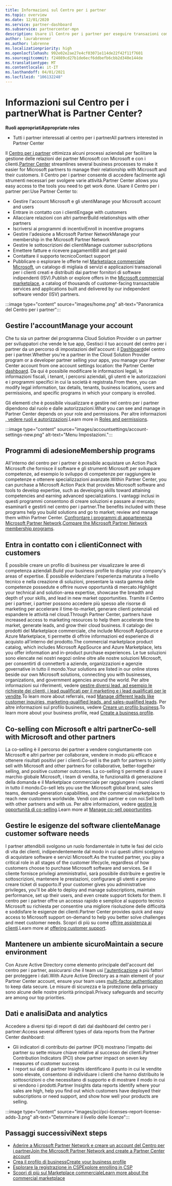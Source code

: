 ```yaml
---
title: Informazioni sul Centro per i partner
ms.topic: overview
ms.date: 12/01/2020
ms.service: partner-dashboard
ms.subservice: partnercenter-mpn
description: Usare il Centro per i partner per eseguire transazioni commerciali con Microsoft e con i clienti
author: laurabrenner
ms.author: labrenne
ms.localizationpriority: high
ms.openlocfilehash: 992e02e2ae27e4cf03071e114de22f42f11f7601
ms.sourcegitcommit: f24089cd27b1de6ecf6ddbefb6cbb2d340e144de
ms.translationtype: MT
ms.contentlocale: it-IT
ms.lasthandoff: 04/01/2021
ms.locfileid: "106132248"
---
```

# <a name="what-is-partner-center"></a><span data-ttu-id="1e0c1-103">Informazioni sul Centro per i partner</span><span class="sxs-lookup"><span data-stu-id="1e0c1-103">What is Partner Center?</span></span>

<span data-ttu-id="1e0c1-104">**Ruoli appropriati**</span><span class="sxs-lookup"><span data-stu-id="1e0c1-104">**Appropriate roles**</span></span>

- <span data-ttu-id="1e0c1-105">Tutti i partner interessati al centro per i partner</span><span class="sxs-lookup"><span data-stu-id="1e0c1-105">All partners interested in Partner Center</span></span>

<span data-ttu-id="1e0c1-106">Il [Centro per i partner](https://partner.microsoft.com/dashboard/home) ottimizza alcuni processi aziendali per facilitare la gestione delle relazioni dei partner Microsoft con Microsoft e con i clienti.</span><span class="sxs-lookup"><span data-stu-id="1e0c1-106">[Partner Center](https://partner.microsoft.com/dashboard/home) streamlines several business processes to make it easier for Microsoft partners to manage their relationship with Microsoft and their customers.</span></span> <span data-ttu-id="1e0c1-107">Il Centro per i partner consente di accedere facilmente agli strumenti necessari per svolgere varie attività.</span><span class="sxs-lookup"><span data-stu-id="1e0c1-107">Partner Center allows you easy access to the tools you need to get work done.</span></span> <span data-ttu-id="1e0c1-108">Usare il Centro per i partner per:</span><span class="sxs-lookup"><span data-stu-id="1e0c1-108">Use Partner Center to:</span></span>

- <span data-ttu-id="1e0c1-109">Gestire l'account Microsoft e gli utenti</span><span class="sxs-lookup"><span data-stu-id="1e0c1-109">Manage your Microsoft account and users</span></span>
- <span data-ttu-id="1e0c1-110">Entrare in contatto con i clienti</span><span class="sxs-lookup"><span data-stu-id="1e0c1-110">Engage with customers</span></span>
- <span data-ttu-id="1e0c1-111">Allacciare relazioni con altri partner</span><span class="sxs-lookup"><span data-stu-id="1e0c1-111">Build relationships with other partners</span></span>
- <span data-ttu-id="1e0c1-112">Iscriversi ai programmi di incentivi</span><span class="sxs-lookup"><span data-stu-id="1e0c1-112">Enroll in incentive programs</span></span>
- <span data-ttu-id="1e0c1-113">Gestire l'adesione a Microsoft Partner Network</span><span class="sxs-lookup"><span data-stu-id="1e0c1-113">Manage your membership in the Microsoft Partner Network</span></span>
- <span data-ttu-id="1e0c1-114">Gestire le sottoscrizioni dei clienti</span><span class="sxs-lookup"><span data-stu-id="1e0c1-114">Manage customer subscriptions</span></span>
- <span data-ttu-id="1e0c1-115">Emettere fatture e ricevere pagamenti</span><span class="sxs-lookup"><span data-stu-id="1e0c1-115">Bill and get paid</span></span>
- <span data-ttu-id="1e0c1-116">Contattare il supporto tecnico</span><span class="sxs-lookup"><span data-stu-id="1e0c1-116">Contact support</span></span>
- <span data-ttu-id="1e0c1-117">Pubblicare o esplorare le offerte nel [Marketplace commerciale Microsoft](/azure/marketplace), un catalogo di migliaia di servizi e applicazioni transazionali per i clienti creati e distribuiti dai partner fornitori di software indipendenti (ISV).</span><span class="sxs-lookup"><span data-stu-id="1e0c1-117">Publish or explore offers in the [Microsoft commercial marketplace](/azure/marketplace), a catalog of thousands of customer-facing transactable services and applications built and delivered by our independent software vendor (ISV) partners.</span></span>

:::image type="content" source="images/home.png" alt-text="Panoramica del Centro per i partner":::

## <a name="manage-your-account"></a><span data-ttu-id="1e0c1-119">Gestire l'account</span><span class="sxs-lookup"><span data-stu-id="1e0c1-119">Manage your account</span></span>

<span data-ttu-id="1e0c1-120">Che tu sia un partner del programma Cloud Solution Provider o un partner per sviluppatori che vende le tue app, Gestisci il tuo account del centro per i partner da un percorso di impostazioni dell'account: il [Dashboard](https://partner.microsoft.com/dashboard/home)del centro per i partner.</span><span class="sxs-lookup"><span data-stu-id="1e0c1-120">Whether you're a partner in the Cloud Solution Provider program or a developer partner selling your apps, you manage your Partner Center account from one account settings location: the Partner Center [dashboard](https://partner.microsoft.com/dashboard/home).</span></span> <span data-ttu-id="1e0c1-121">Da qui è possibile modificare le informazioni legali, le informazioni fiscali, i tenant, i percorsi aziendali, gli utenti e le autorizzazioni e i programmi specifici in cui la società è registrata.</span><span class="sxs-lookup"><span data-stu-id="1e0c1-121">From there, you can modify legal information, tax details, tenants, business locations, users and permissions, and specific programs in which your company is enrolled.</span></span>

<span data-ttu-id="1e0c1-122">Gli elementi che è possibile visualizzare e gestire nel centro per i partner dipendono dal ruolo e dalle autorizzazioni.</span><span class="sxs-lookup"><span data-stu-id="1e0c1-122">What you can see and manage in Partner Center depends on your role and permissions.</span></span> <span data-ttu-id="1e0c1-123">Per altre informazioni [, vedere ruoli e autorizzazioni](permissions-overview.md).</span><span class="sxs-lookup"><span data-stu-id="1e0c1-123">Learn more in [Roles and permissions](permissions-overview.md).</span></span>

:::image type="content" source="images/accountsettings/account-settings-new.png" alt-text="Menu Impostazioni.":::

## <a name="membership-programs"></a><span data-ttu-id="1e0c1-125">Programmi di adesione</span><span class="sxs-lookup"><span data-stu-id="1e0c1-125">Membership programs</span></span>

<span data-ttu-id="1e0c1-126">All'interno del centro per i partner è possibile acquistare un Action Pack Microsoft che fornisce il software e gli strumenti Microsoft per sviluppare competenze, ad esempio lo sviluppo di competenze per raggiungere le competenze e ottenere specializzazioni avanzate.</span><span class="sxs-lookup"><span data-stu-id="1e0c1-126">Within Partner Center, you can purchase a Microsoft Action Pack that provides Microsoft software and tools to develop expertise, such as developing skills toward attaining competencies and earning advanced specializations.</span></span> <span data-ttu-id="1e0c1-127">I vantaggi inclusi in questi programmi consentono di creare soluzioni e passare al mercato; esaminarli e gestirli nel centro per i partner.</span><span class="sxs-lookup"><span data-stu-id="1e0c1-127">The benefits included with these programs help you build solutions and go to market; review and manage them within Partner Center.</span></span> <span data-ttu-id="1e0c1-128">[Confrontare i programmi di appartenenza Microsoft Partner Network](https://partner.microsoft.com/membership/compare-offers).</span><span class="sxs-lookup"><span data-stu-id="1e0c1-128">[Compare the Microsoft Partner Network membership programs](https://partner.microsoft.com/membership/compare-offers).</span></span>

## <a name="connect-with-customers"></a><span data-ttu-id="1e0c1-129">Entra in contatto con i clienti</span><span class="sxs-lookup"><span data-stu-id="1e0c1-129">Connect with customers</span></span>

<span data-ttu-id="1e0c1-130">È possibile creare un profilo di business per visualizzare le aree di competenza aziendali.</span><span class="sxs-lookup"><span data-stu-id="1e0c1-130">Build your business profile to display your company's areas of expertise.</span></span> <span data-ttu-id="1e0c1-131">È possibile evidenziare l'esperienza maturata a livello tecnico e nella creazione di soluzioni, presentare la vasta gamma delle competenze possedute e offrire nuove opportunità di mercato.</span><span class="sxs-lookup"><span data-stu-id="1e0c1-131">Highlight your technical and solution-area expertise, showcase the breadth and depth of your skills, and lead in new market opportunities.</span></span> <span data-ttu-id="1e0c1-132">Tramite il Centro per i partner, i partner possono accedere più spesso alle risorse di marketing per accelerare il time-to-market, generare clienti potenziali ed espandere le attività nel cloud.</span><span class="sxs-lookup"><span data-stu-id="1e0c1-132">Through Partner Center, partners have increased access to marketing resources to help them accelerate time to market, generate leads, and grow their cloud business.</span></span> <span data-ttu-id="1e0c1-133">Il catalogo dei prodotti del Marketplace commerciale, che include Microsoft AppSource e Azure Marketplace, ti permette di offrire informazioni ed esperienze di acquisto all'interno del prodotto.</span><span class="sxs-lookup"><span data-stu-id="1e0c1-133">The commercial marketplace product catalog, which includes Microsoft AppSource and Azure Marketplace, lets you offer information and in-product purchase experiences.</span></span> <span data-ttu-id="1e0c1-134">Le tue soluzioni sono elencate nei nostri negozi online oltre alle nostre soluzioni Microsoft, per consentirti di connetterti a aziende, organizzazioni e agenzie governative in tutto il mondo.</span><span class="sxs-lookup"><span data-stu-id="1e0c1-134">Your solutions are listed in our online stores beside our own Microsoft solutions, connecting you with businesses, organizations, and government agencies around the world.</span></span> <span data-ttu-id="1e0c1-135">Per altre informazioni sui riferimenti, vedere [gestire diversi lead, ad esempio le richieste dei clienti, i lead qualificati per il marketing e i lead qualificati per le vendite](manage-leads.md).</span><span class="sxs-lookup"><span data-stu-id="1e0c1-135">To learn more about referrals, read [Manage different leads like customer inquiries, marketing-qualified leads, and sales-qualified leads](manage-leads.md).</span></span> <span data-ttu-id="1e0c1-136">Per altre informazioni sul profilo business, vedere [Creare un profilo business](create-a-marketing-profile.md).</span><span class="sxs-lookup"><span data-stu-id="1e0c1-136">To learn more about your business profile, read [Create a business profile](create-a-marketing-profile.md).</span></span>

## <a name="co-sell-with-microsoft-and-other-partners"></a><span data-ttu-id="1e0c1-137">Co-selling con Microsoft e altri partner</span><span class="sxs-lookup"><span data-stu-id="1e0c1-137">Co-sell with Microsoft and other partners</span></span>

<span data-ttu-id="1e0c1-138">La co-selling è il percorso dei partner a vendere congiuntamente con Microsoft e altri partner per collaborare, vendere in modo più efficace e ottenere risultati positivi per i clienti.</span><span class="sxs-lookup"><span data-stu-id="1e0c1-138">Co-sell is the path for partners to jointly sell with Microsoft and other partners for collaborative, better-together selling, and positive customer outcomes.</span></span> <span data-ttu-id="1e0c1-139">La co-selling ti permette di usare il marchio globale Microsoft, i team di vendita, le funzionalità di generazione della domanda e il Marketplace commerciale per raggiungere i nuovi clienti in tutto il mondo.</span><span class="sxs-lookup"><span data-stu-id="1e0c1-139">Co-sell lets you use the Microsoft global brand, sales teams, demand-generation capabilities, and the commercial marketplace to reach new customers worldwide.</span></span> <span data-ttu-id="1e0c1-140">Vendi con altri partner e con noi.</span><span class="sxs-lookup"><span data-stu-id="1e0c1-140">Sell both with other partners and with us.</span></span> <span data-ttu-id="1e0c1-141">Per altre informazioni, vedere [gestire le opportunità di co-selling](manage-co-sell-opportunities.md).</span><span class="sxs-lookup"><span data-stu-id="1e0c1-141">Learn more at [Manage co-sell opportunities](manage-co-sell-opportunities.md).</span></span>

## <a name="manage-customer-software-needs"></a><span data-ttu-id="1e0c1-142">Gestire le esigenze del software cliente</span><span class="sxs-lookup"><span data-stu-id="1e0c1-142">Manage customer software needs</span></span>

<span data-ttu-id="1e0c1-143">I partner attendibili svolgono un ruolo fondamentale in tutte le fasi del ciclo di vita dei clienti, indipendentemente dal modo in cui questi ultimi scelgono di acquistare software e servizi Microsoft.</span><span class="sxs-lookup"><span data-stu-id="1e0c1-143">As the trusted partner, you play a critical role in all stages of the customer lifecycle, regardless of how customers choose to purchase Microsoft software and services.</span></span> <span data-ttu-id="1e0c1-144">Se il cliente fornisce privilegi amministrativi, sarà possibile distribuire e gestire le sottoscrizioni, mantenere le prestazioni, configurare gli utenti e persino creare ticket di supporto.</span><span class="sxs-lookup"><span data-stu-id="1e0c1-144">If your customer gives you administrative privileges, you'll be able to deploy and manage subscriptions, maintain performance, set up their users, and even create support tickets for them.</span></span> <span data-ttu-id="1e0c1-145">Il centro per i partner offre un accesso rapido e semplice al supporto tecnico Microsoft su richiesta per consentire una migliore risoluzione delle difficoltà e soddisfare le esigenze dei clienti.</span><span class="sxs-lookup"><span data-stu-id="1e0c1-145">Partner Center provides quick and easy access to Microsoft support on-demand to help you better solve challenges and meet customer needs.</span></span> <span data-ttu-id="1e0c1-146">Scopri di più su come [offrire assistenza ai clienti](customer-support.md).</span><span class="sxs-lookup"><span data-stu-id="1e0c1-146">Learn more at [offering customer support](customer-support.md).</span></span>

## <a name="maintain-a-secure-environment"></a><span data-ttu-id="1e0c1-147">Mantenere un ambiente sicuro</span><span class="sxs-lookup"><span data-stu-id="1e0c1-147">Maintain a secure environment</span></span>

<span data-ttu-id="1e0c1-148">Con Azure Active Directory come elemento principale dell'account del centro per i partner, assicurarsi che il team usi [l'autenticazione](partner-security-requirements-mandating-mfa.md) a più fattori per proteggere i dati.</span><span class="sxs-lookup"><span data-stu-id="1e0c1-148">With Azure Active Directory as a main element of your Partner Center account, ensure your team uses [multi-factor authentication](partner-security-requirements-mandating-mfa.md) to keep data secure.</span></span> <span data-ttu-id="1e0c1-149">Le misure di sicurezza e la protezione della privacy sono alcune delle nostre priorità principali.</span><span class="sxs-lookup"><span data-stu-id="1e0c1-149">Privacy safeguards and security are among our top priorities.</span></span>

## <a name="data-and-analytics"></a><span data-ttu-id="1e0c1-150">Dati e analisi</span><span class="sxs-lookup"><span data-stu-id="1e0c1-150">Data and analytics</span></span>

<span data-ttu-id="1e0c1-151">Accedere a diversi tipi di report di dati dal dashboard del centro per i partner:</span><span class="sxs-lookup"><span data-stu-id="1e0c1-151">Access several different types of data reports from the Partner Center dashboard:</span></span>

- <span data-ttu-id="1e0c1-152">Gli indicatori di contributo dei partner (PCI) mostrano l'impatto dei partner su sette misure chiave relative al successo dei clienti.</span><span class="sxs-lookup"><span data-stu-id="1e0c1-152">Partner Contribution Indicators (PCI) show partner impact on seven key measures of customer success</span></span>
- <span data-ttu-id="1e0c1-153">I report sui dati di partner Insights identificano il punto in cui le vendite sono elevate, consentono di individuare i clienti che hanno distribuito le sottoscrizioni o che necessitano di supporto e di mostrare il modo in cui si vendono i prodotti.</span><span class="sxs-lookup"><span data-stu-id="1e0c1-153">Partner Insights data reports identify where your sales are high, help you find out which customers have deployed their subscriptions or need support, and show how well your products are selling.</span></span>

:::image type="content" source="images/pci/pci-licenses-report-license-adds-3.png" alt-text="Determinare il livello delle licenze":::

## <a name="next-steps"></a><span data-ttu-id="1e0c1-155">Passaggi successivi</span><span class="sxs-lookup"><span data-stu-id="1e0c1-155">Next steps</span></span>

- [<span data-ttu-id="1e0c1-156">Aderire a Microsoft Partner Network e creare un account del Centro per i partner</span><span class="sxs-lookup"><span data-stu-id="1e0c1-156">Join the Microsoft Partner Network and create a Partner Center account</span></span>](mpn-create-a-partner-center-account.md)
- [<span data-ttu-id="1e0c1-157">Crea il profilo di business</span><span class="sxs-lookup"><span data-stu-id="1e0c1-157">Create your business profile</span></span>](create-a-marketing-profile.md)
- [<span data-ttu-id="1e0c1-158">Esplorare la registrazione in CSP</span><span class="sxs-lookup"><span data-stu-id="1e0c1-158">Explore enrolling in CSP</span></span>](csp-overview.md)
- [<span data-ttu-id="1e0c1-159">Scopri di più sul Marketplace commerciale</span><span class="sxs-lookup"><span data-stu-id="1e0c1-159">Learn more about the commercial marketplace</span></span>](csp-commercial-marketplace-overview.md)
